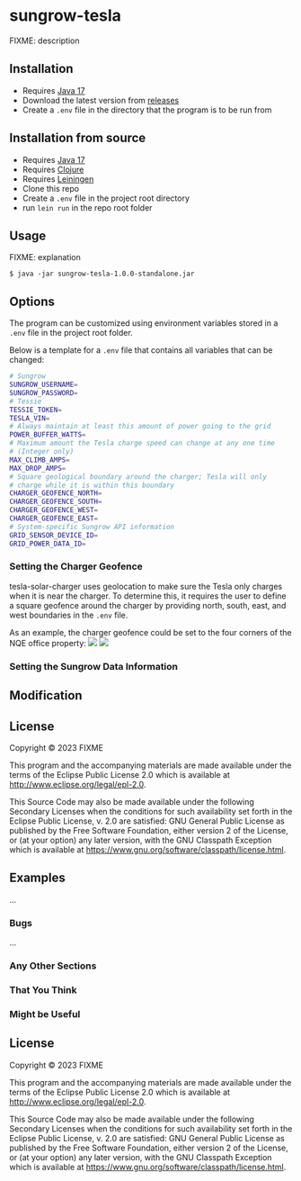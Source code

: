 # sungrow-tesla

FIXME: description

## Installation

- Requires [Java 17](https://www.oracle.com/au/java/technologies/downloads/#java17)
- Download the latest version from [releases](https://github.com/nqeng/tesla-solar-charger/releases)
- Create a `.env` file in the directory that the program is to be run from

## Installation from source

- Requires [Java 17](https://www.oracle.com/au/java/technologies/downloads/#java17)
- Requires [Clojure](https://clojure.org/guides/install_clojure)
- Requires [Leiningen](https://leiningen.org/)
- Clone this repo
- Create a `.env` file in the project root directory
- run `lein run` in the repo root folder

## Usage

FIXME: explanation

    $ java -jar sungrow-tesla-1.0.0-standalone.jar

## Options

The program can be customized using environment variables stored in a `.env` file in the project root folder.

Below is a template for a `.env` file that contains all variables that can be changed:

```bash
# Sungrow
SUNGROW_USERNAME=
SUNGROW_PASSWORD=
# Tessie
TESSIE_TOKEN=
TESLA_VIN=
# Always maintain at least this amount of power going to the grid
POWER_BUFFER_WATTS=
# Maximum amount the Tesla charge speed can change at any one time
# (Integer only)
MAX_CLIMB_AMPS=
MAX_DROP_AMPS=
# Square geological boundary around the charger; Tesla will only
# charge while it is within this boundary
CHARGER_GEOFENCE_NORTH=
CHARGER_GEOFENCE_SOUTH=
CHARGER_GEOFENCE_WEST=
CHARGER_GEOFENCE_EAST=
# System-specific Sungrow API information
GRID_SENSOR_DEVICE_ID=
GRID_POWER_DATA_ID=
```


### Setting the Charger Geofence
tesla-solar-charger uses geolocation to make sure the Tesla only charges when it is near the charger.
To determine this, it requires the user to define a square geofence around the charger by providing 
north, south, east, and west boundaries in the `.env` file.


As an example, the charger geofence could be set to the four corners of the NQE office property:
![](https://raw.githubusercontent.com/calebwebster/tesla-solar-charger/main/doc/nqeng_geofence_1.png)
![](https://raw.githubusercontent.com/calebwebster/tesla-solar-charger/main/doc/nqeng_geofence_2.png)

### Setting the Sungrow Data Information

## Modification

## License

Copyright © 2023 FIXME

This program and the accompanying materials are made available under the
terms of the Eclipse Public License 2.0 which is available at
http://www.eclipse.org/legal/epl-2.0.

This Source Code may also be made available under the following Secondary
Licenses when the conditions for such availability set forth in the Eclipse
Public License, v. 2.0 are satisfied: GNU General Public License as published by
the Free Software Foundation, either version 2 of the License, or (at your
option) any later version, with the GNU Classpath Exception which is available
at https://www.gnu.org/software/classpath/license.html.

## Examples

...

### Bugs

...

### Any Other Sections
### That You Think
### Might be Useful

## License

Copyright © 2023 FIXME

This program and the accompanying materials are made available under the
terms of the Eclipse Public License 2.0 which is available at
http://www.eclipse.org/legal/epl-2.0.

This Source Code may also be made available under the following Secondary
Licenses when the conditions for such availability set forth in the Eclipse
Public License, v. 2.0 are satisfied: GNU General Public License as published by
the Free Software Foundation, either version 2 of the License, or (at your
option) any later version, with the GNU Classpath Exception which is available
at https://www.gnu.org/software/classpath/license.html.
